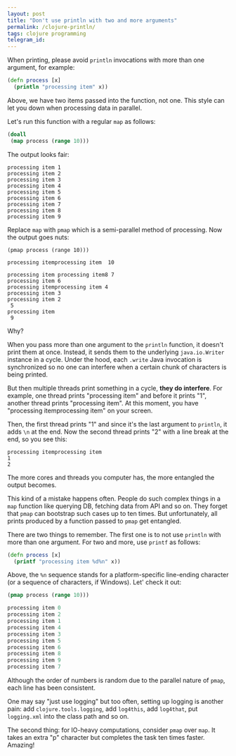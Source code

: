 ```yaml
---
layout: post
title: "Don't use println with two and more arguments"
permalink: /clojure-println/
tags: clojure programming
telegram_id:
---
```


When printing, please avoid `println` invocations with more than one argument,
for example:

~~~clojure
(defn process [x]
  (println "processing item" x))
~~~

Above, we have two items passed into the function, not one. This style can let
you down when processing data in parallel.

Let's run this function with a regular `map` as follows:

~~~clojure
(doall
 (map process (range 10)))
~~~

The output looks fair:

~~~text
processing item 1
processing item 2
processing item 3
processing item 4
processing item 5
processing item 6
processing item 7
processing item 8
processing item 9
~~~

Replace `map` with `pmap` which is a semi-parallel method of processing. Now the
output goes nuts:

~~~clojure(doall
(pmap process (range 10)))

processing itemprocessing item  10

processing item processing item8 7
processing item 6
processing itemprocessing item 4
processing item 3
processing item 2
 5
processing item
 9
~~~

Why?

When you pass more than one argument to the `println` function, it doesn't print
them at once. Instead, it sends them to the underlying `java.io.Writer` instance
in a cycle. Under the hood, each `.write` Java invocation is synchronized so no
one can interfere when a certain chunk of characters is being printed.

But then multiple threads print something in a cycle, **they do interfere**. For
example, one thread prints "processing item" and before it prints "1", another
thread prints "processing item". At this moment, you have "processing
itemprocessing item" on your screen.

Then, the first thread prints "1" and since it's the last argument to `println`,
it adds `\n` at the end. Now the second thread prints "2" with a line break at
the end, so you see this:

~~~text
processing itemprocessing item
1
2
~~~

The more cores and threads you computer has, the more entangled the output
becomes.

This kind of a mistake happens often. People do such complex things in a `map`
function like querying DB, fetching data from API and so on. They forget that
`pmap` can bootstrap such cases up to ten times. But unfortunately, all prints
produced by a function passed to `pmap` get entangled.

There are two things to remember. The first one is to not use `println` with
more than one argument. For two and more, use `printf` as follows:

~~~clojure
(defn process [x]
  (printf "processing item %d%n" x))
~~~

Above, the `%n` sequence stands for a platform-specific line-ending character
(or a sequence of characters, if Windows). Let' check it out:

~~~clojure
(pmap process (range 10)))

processing item 0
processing item 2
processing item 1
processing item 4
processing item 3
processing item 5
processing item 6
processing item 8
processing item 9
processing item 7
~~~

Although the order of numbers is random due to the parallel nature of `pmap`,
each line has been consistent.

One may say "just use logging" but too often, setting up logging is another
pain: add `clojure.tools.logging`, add `log4this`, add `log4that`, put
`logging.xml` into the class path and so on.

The second thing: for IO-heavy computations, consider `pmap` over `map`. It
takes an extra "p" character but completes the task ten times faster. Amazing!
